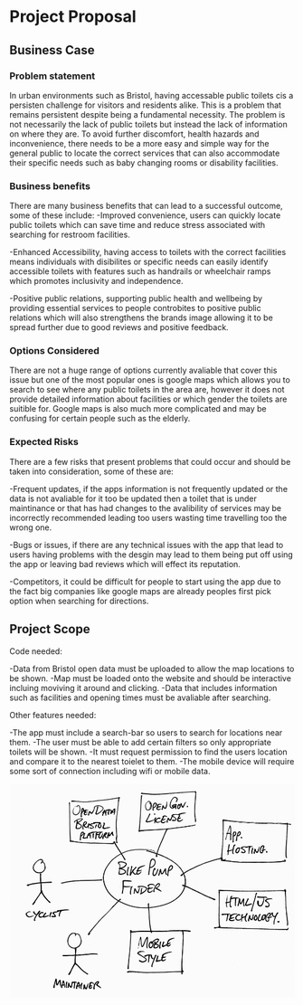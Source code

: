 # Project Proposal

## Business Case

### Problem statement
In urban environments such as Bristol, having accessable public toilets cis a persisten challenge for visitors and residents alike. This is a problem that remains persistent despite being a fundamental necessity. The problem is not necessarily the lack of public toilets but instead the lack of information on where they are. To avoid further discomfort, health hazards and inconvenience, there needs to be a more easy and simple way for the general public to locate the correct services that can also accommodate their specific needs such as baby changing rooms or disability facilities.

### Business benefits
There are many business benefits that can lead to a successful outcome, some of these include:
-Improved convenience, users can quickly locate public toilets which can save time and reduce stress associated with searching for restroom facilities.

-Enhanced Accessibility, having access to toilets with the correct facilities means individuals with disibilites or specific needs can easily identify accessible toilets with features such as handrails or wheelchair ramps which promotes inclusivity and independence.

-Positive public relations, supporting public health and wellbeing by providing essential services to people controbites to positive public relations which will also strengthens the brands image allowing it to be spread further due to good reviews and positive feedback.

### Options Considered
There are not a huge range of options currently avaliable that cover this issue but one of the most popular ones is google maps which allows you to search to see where any public toilets in the area are, however it does not provide detailed information about facilities or which gender the toilets are suitible for. Google maps is also much more complicated and may be confusing for certain people such as the elderly.

### Expected Risks
There are a few risks that present problems that could occur and should be taken into consideration, some of these are:

-Frequent updates, if the apps information is not frequently updated or the data is not avaliable for it too be updated then a toilet that is under maintinance or that has had changes to the avalibility of services may be incorrectly recommended leading too users wasting time travelling too the wrong one.

-Bugs or issues, if there are any technical issues with the app that lead to users having problems with the desgin may lead to them being put off using the app or leaving bad reviews which will effect its reputation. 

-Competitors, it could be difficult for people to start using the app due to the fact big companies like google maps are already peoples first pick option when searching for directions.

## Project Scope
Code needed:

-Data from Bristol open data must be uploaded to allow the map locations to be shown.
-Map must be loaded onto the website and should be interactive incluing moviving it around and clicking.
-Data that includes information such as facilities and opening times must be avaliable after searching.

Other features needed:

-The app must include a search-bar so users to search for locations near them.
-The user must be able to add certain filters so only appropriate toilets will be shown.
-It must request permission to find the users location and compare it to the nearest toielet to them.
-The mobile device will require some sort of connection including wifi or mobile data.


![Insert your Context Diagram Here](images/context.png)
